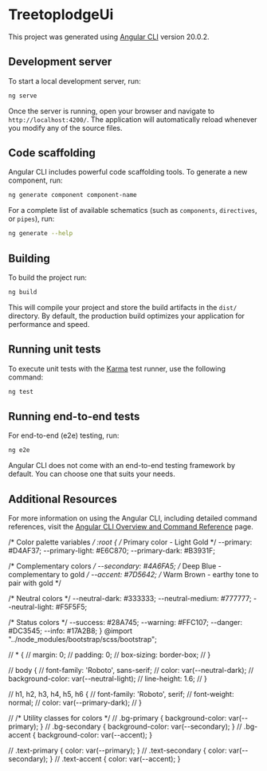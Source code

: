 # TreetoplodgeUi

This project was generated using [Angular CLI](https://github.com/angular/angular-cli) version 20.0.2.

## Development server

To start a local development server, run:

```bash
ng serve
```

Once the server is running, open your browser and navigate to `http://localhost:4200/`. The application will automatically reload whenever you modify any of the source files.

## Code scaffolding

Angular CLI includes powerful code scaffolding tools. To generate a new component, run:

```bash
ng generate component component-name
```

For a complete list of available schematics (such as `components`, `directives`, or `pipes`), run:

```bash
ng generate --help
```

## Building

To build the project run:

```bash
ng build
```

This will compile your project and store the build artifacts in the `dist/` directory. By default, the production build optimizes your application for performance and speed.

## Running unit tests

To execute unit tests with the [Karma](https://karma-runner.github.io) test runner, use the following command:

```bash
ng test
```

## Running end-to-end tests

For end-to-end (e2e) testing, run:

```bash
ng e2e
```

Angular CLI does not come with an end-to-end testing framework by default. You can choose one that suits your needs.

## Additional Resources

For more information on using the Angular CLI, including detailed command references, visit the [Angular CLI Overview and Command Reference](https://angular.dev/tools/cli) page.





/* Color palette variables */
:root {
  /* Primary color - Light Gold */
  --primary: #D4AF37;
  --primary-light: #E6C870;
  --primary-dark: #B3931F;
  
  /* Complementary colors */
  --secondary: #4A6FA5; /* Deep Blue - complementary to gold */
  --accent: #7D5642;    /* Warm Brown - earthy tone to pair with gold */
  
  /* Neutral colors */
  --neutral-dark: #333333;
  --neutral-medium: #777777;
  --neutral-light: #F5F5F5;
  
  /* Status colors */
  --success: #28A745;
  --warning: #FFC107;
  --danger: #DC3545;
  --info: #17A2B8;
}
@import "../node_modules/bootstrap/scss/bootstrap";

// * {
//   margin: 0;
//   padding: 0;
//   box-sizing: border-box;
// }

// body {
//   font-family: 'Roboto', sans-serif;
//   color: var(--neutral-dark);
//   background-color: var(--neutral-light);
//   line-height: 1.6;
// }

// h1, h2, h3, h4, h5, h6 {
//   font-family: 'Roboto', serif;
//   font-weight: normal;
//   color: var(--primary-dark);
// }

// /* Utility classes for colors */
// .bg-primary { background-color: var(--primary); }
// .bg-secondary { background-color: var(--secondary); }
// .bg-accent { background-color: var(--accent); }

// .text-primary { color: var(--primary); }
// .text-secondary { color: var(--secondary); }
// .text-accent { color: var(--accent); }